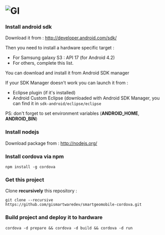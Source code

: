 
![GI](http://gismartware.com/images/logo.png)
====================================================================

### Install android sdk 

Download it from : http://developer.android.com/sdk/

Then you need to install a hardware specific target : 
* For Samsung galaxy S3 : API 17 (for Android 4.2)
* For others, complete this list.

You can download and install it from Android SDK manager

If your SDK Manager doesn't work you can launch it from :
* Eclipse plugin (if it's installed)
* Android Custom Eclipse (downloaded with Android SDK Manager, you can find it in `sdk-android/eclipse/eclipse`

PS: don't forget to set environment variables (**ANDROID_HOME**, **ANDROID_BIN**)

### Install nodejs

Download package from : http://nodejs.org/

### Install cordova via npm

`npm install -g cordova`

### Get this project 

Clone **recursively** this repository : 

`git clone --recursive https://github.com/gismartwaredev/smartgeomobile-cordova.git`

### Build project and deploy it to hardware

`cordova -d prepare && cordova -d build && cordova -d run`


